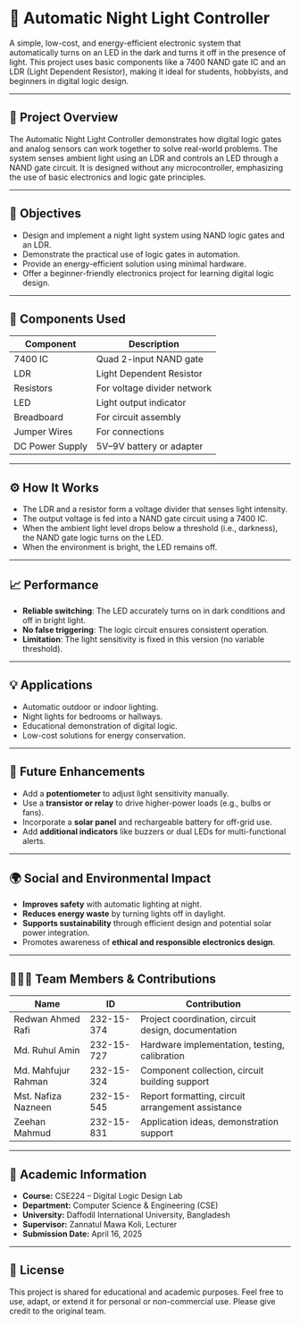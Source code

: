 # 🌙 Automatic Night Light Controller

A simple, low-cost, and energy-efficient electronic system that automatically turns on an LED in the dark and turns it off in the presence of light. This project uses basic components like a 7400 NAND gate IC and an LDR (Light Dependent Resistor), making it ideal for students, hobbyists, and beginners in digital logic design.

---

## 📘 Project Overview

The Automatic Night Light Controller demonstrates how digital logic gates and analog sensors can work together to solve real-world problems. The system senses ambient light using an LDR and controls an LED through a NAND gate circuit. It is designed without any microcontroller, emphasizing the use of basic electronics and logic gate principles.

---

## 🎯 Objectives

- Design and implement a night light system using NAND logic gates and an LDR.
- Demonstrate the practical use of logic gates in automation.
- Provide an energy-efficient solution using minimal hardware.
- Offer a beginner-friendly electronics project for learning digital logic design.

---

## 🧰 Components Used

| Component           | Description                  |
|---------------------|------------------------------|
| 7400 IC             | Quad 2-input NAND gate       |
| LDR                 | Light Dependent Resistor     |
| Resistors           | For voltage divider network  |
| LED                 | Light output indicator       |
| Breadboard          | For circuit assembly         |
| Jumper Wires        | For connections              |
| DC Power Supply     | 5V–9V battery or adapter     |

---

## ⚙️ How It Works

- The LDR and a resistor form a voltage divider that senses light intensity.
- The output voltage is fed into a NAND gate circuit using a 7400 IC.
- When the ambient light level drops below a threshold (i.e., darkness), the NAND gate logic turns on the LED.
- When the environment is bright, the LED remains off.

---

## 📈 Performance

- **Reliable switching**: The LED accurately turns on in dark conditions and off in bright light.
- **No false triggering**: The logic circuit ensures consistent operation.
- **Limitation**: The light sensitivity is fixed in this version (no variable threshold).

---

## 💡 Applications

- Automatic outdoor or indoor lighting.
- Night lights for bedrooms or hallways.
- Educational demonstration of digital logic.
- Low-cost solutions for energy conservation.

---

## 🔧 Future Enhancements

- Add a **potentiometer** to adjust light sensitivity manually.
- Use a **transistor or relay** to drive higher-power loads (e.g., bulbs or fans).
- Incorporate a **solar panel** and rechargeable battery for off-grid use.
- Add **additional indicators** like buzzers or dual LEDs for multi-functional alerts.

---

## 🌍 Social and Environmental Impact

- **Improves safety** with automatic lighting at night.
- **Reduces energy waste** by turning lights off in daylight.
- **Supports sustainability** through efficient design and potential solar power integration.
- Promotes awareness of **ethical and responsible electronics design**.

---

## 🧑‍🤝‍🧑 Team Members & Contributions

| Name                  | ID           | Contribution                                             |
|-----------------------|--------------|----------------------------------------------------------|
| Redwan Ahmed Rafi     | 232-15-374   | Project coordination, circuit design, documentation      |
| Md. Ruhul Amin        | 232-15-727   | Hardware implementation, testing, calibration            |
| Md. Mahfujur Rahman   | 232-15-324   | Component collection, circuit building support           |
| Mst. Nafiza Nazneen   | 232-15-545   | Report formatting, circuit arrangement assistance        |
| Zeehan Mahmud         | 232-15-831   | Application ideas, demonstration support                 |

---

## 🏫 Academic Information

- **Course:** CSE224 – Digital Logic Design Lab  
- **Department:** Computer Science & Engineering (CSE)  
- **University:** Daffodil International University, Bangladesh  
- **Supervisor:** Zannatul Mawa Koli, Lecturer  
- **Submission Date:** April 16, 2025  

---


## 📄 License

This project is shared for educational and academic purposes. Feel free to use, adapt, or extend it for personal or non-commercial use. Please give credit to the original team.

